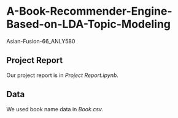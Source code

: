 # A-Book-Recommender-Engine-Based-on-LDA-Topic-Modeling
Asian-Fusion-66_ANLY580


## Project Report
Our project report is in _Project Report.ipynb_.

## Data
We used book name data in _Book.csv_.
